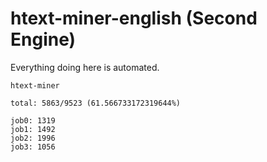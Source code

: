 # htext-miner-english (Second Engine)

Everything doing here is automated.

```
htext-miner

total: 5863/9523 (61.566733172319644%)

job0: 1319
job1: 1492
job2: 1996
job3: 1056
```